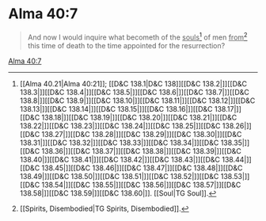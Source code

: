 # Alma 40:7

> And now I would inquire what becometh of the <u>souls</u>[^a] of men <u>from</u>[^b] this time of death to the time appointed for the resurrection?

[Alma 40:7](https://www.churchofjesuschrist.org/study/scriptures/bofm/alma/40?lang=eng&id=p7#p7)


[^a]: [[Alma 40.21|Alma 40:21]]; [[D&C 138.1|D&C 138]][[D&C 138.2|]][[D&C 138.3|]][[D&C 138.4|]][[D&C 138.5|]][[D&C 138.6|]][[D&C 138.7|]][[D&C 138.8|]][[D&C 138.9|]][[D&C 138.10|]][[D&C 138.11|]][[D&C 138.12|]][[D&C 138.13|]][[D&C 138.14|]][[D&C 138.15|]][[D&C 138.16|]][[D&C 138.17|]][[D&C 138.18|]][[D&C 138.19|]][[D&C 138.20|]][[D&C 138.21|]][[D&C 138.22|]][[D&C 138.23|]][[D&C 138.24|]][[D&C 138.25|]][[D&C 138.26|]][[D&C 138.27|]][[D&C 138.28|]][[D&C 138.29|]][[D&C 138.30|]][[D&C 138.31|]][[D&C 138.32|]][[D&C 138.33|]][[D&C 138.34|]][[D&C 138.35|]][[D&C 138.36|]][[D&C 138.37|]][[D&C 138.38|]][[D&C 138.39|]][[D&C 138.40|]][[D&C 138.41|]][[D&C 138.42|]][[D&C 138.43|]][[D&C 138.44|]][[D&C 138.45|]][[D&C 138.46|]][[D&C 138.47|]][[D&C 138.48|]][[D&C 138.49|]][[D&C 138.50|]][[D&C 138.51|]][[D&C 138.52|]][[D&C 138.53|]][[D&C 138.54|]][[D&C 138.55|]][[D&C 138.56|]][[D&C 138.57|]][[D&C 138.58|]][[D&C 138.59|]][[D&C 138.60|]]. [[Soul|TG Soul]].  
[^b]: [[Spirits, Disembodied|TG Spirits, Disembodied]].  
